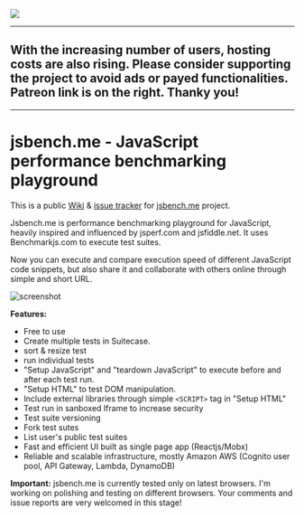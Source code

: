 ![](https://github.com/psiho/jsbench-me/blob/master/images/jsbenchme-logo-100.png)

--------
## With the increasing number of users, hosting costs are also rising. Please consider supporting the project to avoid ads or payed functionalities. Patreon link is on the right. Thanky you!
--------

# jsbench.me - JavaScript performance benchmarking playground

This is a public [Wiki](https://github.com/psiho/jsbench-me/wiki) & [issue tracker](https://github.com/psiho/jsbench-me/issues) for [jsbench.me](https://jsbench.me) project.

Jsbench.me is performance benchmarking playground for JavaScript, heavily inspired and influenced by jsperf.com and jsfiddle.net. It uses Benchmarkjs.com to execute test suites.

Now you can execute and compare  execution speed of different JavaScript code snippets, but also share it and collaborate with others online through simple and short URL.

![screenshot](https://github.com/psiho/jsbench-me/blob/master/images/screenshot-0.2.png)

**Features:**

* Free to use
* Create multiple tests in Suitecase.
* sort & resize test
* run individual tests
* "Setup JavaScript" and "teardown JavaScript" to execute before and after each test run.
* "Setup HTML" to test DOM manipulation.
* Include external libraries through simple `<SCRIPT>` tag in "Setup HTML"
* Test run in sanboxed Iframe to increase security
* Test suite versioning
* Fork test sutes
* List user's public test suites
* Fast and efficient UI built as single page app (Reactjs/Mobx)
* Reliable and scalable infrastructure, mostly Amazon AWS (Cognito user pool, API Gateway, Lambda, DynamoDB)

**Important:**
jsbench.me is currently tested only on latest browsers. I'm working on polishing and testing on different browsers. Your comments and issue reports are very welcomed in this stage!
